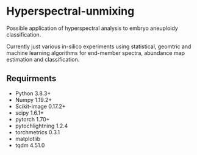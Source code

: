 # Hyperspectral-unmixing

Possible application of hyperspectral analysis to embryo aneuploidy classification.

Currently just various in-silico experiments using statistical, geomtric  and machine learning algorithms for end-member spectra, abundance map estimation and classification.

## Requirments
 - Python 3.8.3+
 - Numpy 1.19.2+
 - Scikit-image 0.17.2+
 - scipy 1.6.1+
 - pytorch 1.70+
 - pytochlightning 1.2.4
 - torchmetrics 0.3.1
 - matplotlib
 - tqdm 4.51.0
